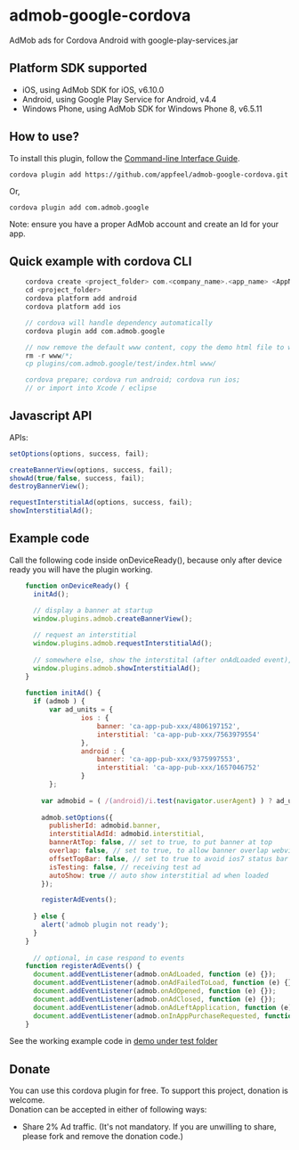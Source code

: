 admob-google-cordova
====================

AdMob ads for Cordova Android with google-play-services.jar

## Platform SDK supported ##

* iOS, using AdMob SDK for iOS, v6.10.0
* Android, using Google Play Service for Android, v4.4
* Windows Phone, using AdMob SDK for Windows Phone 8, v6.5.11

## How to use? ##
To install this plugin, follow the [Command-line Interface Guide](http://cordova.apache.org/docs/en/edge/guide_cli_index.md.html#The%20Command-line%20Interface).

    cordova plugin add https://github.com/appfeel/admob-google-cordova.git
    
Or,

    cordova plugin add com.admob.google

Note: ensure you have a proper AdMob account and create an Id for your app.

## Quick example with cordova CLI ##
```c
    cordova create <project_folder> com.<company_name>.<app_name> <AppName>
    cd <project_folder>
    cordova platform add android
    cordova platform add ios

    // cordova will handle dependency automatically
    cordova plugin add com.admob.google

    // now remove the default www content, copy the demo html file to www
    rm -r www/*;
    cp plugins/com.admob.google/test/index.html www/

    cordova prepare; cordova run android; cordova run ios;
    // or import into Xcode / eclipse
```

## Javascript API ##

APIs:
```javascript
setOptions(options, success, fail);

createBannerView(options, success, fail);
showAd(true/false, success, fail); 
destroyBannerView();

requestInterstitialAd(options, success, fail);
showInterstitialAd();
```

## Example code ##
Call the following code inside onDeviceReady(), because only after device ready you will have the plugin working.
```javascript
    function onDeviceReady() {
      initAd();

      // display a banner at startup
      window.plugins.admob.createBannerView();
        
      // request an interstitial
      window.plugins.admob.requestInterstitialAd();
        
      // somewhere else, show the interstital (after onAdLoaded event), not needed if set autoShow = true
      window.plugins.admob.showInterstitialAd();
    }
    
    function initAd() {
      if (admob ) {
    	  var ad_units = {
				  ios : {
					  banner: 'ca-app-pub-xxx/4806197152',
					  interstitial: 'ca-app-pub-xxx/7563979554'
				  },
				  android : {
					  banner: 'ca-app-pub-xxx/9375997553',
					  interstitial: 'ca-app-pub-xxx/1657046752'
				  }
    	  };
    	  
        var admobid = ( /(android)/i.test(navigator.userAgent) ) ? ad_units.android : ad_units.ios;
            
        admob.setOptions({
          publisherId: admobid.banner,
          interstitialAdId: admobid.interstitial,
          bannerAtTop: false, // set to true, to put banner at top
          overlap: false, // set to true, to allow banner overlap webview
          offsetTopBar: false, // set to true to avoid ios7 status bar overlap
          isTesting: false, // receiving test ad
          autoShow: true // auto show interstitial ad when loaded
        });

        registerAdEvents();
            
      } else {
        alert('admob plugin not ready');
      }
    }
	  
	  // optional, in case respond to events
    function registerAdEvents() {
      document.addEventListener(admob.onAdLoaded, function (e) {});
      document.addEventListener(admob.onAdFailedToLoad, function (e) {});
      document.addEventListener(admob.onAdOpened, function (e) {});
      document.addEventListener(admob.onAdClosed, function (e) {});
      document.addEventListener(admob.onAdLeftApplication, function (e) {});
      document.addEventListener(admob.onInAppPurchaseRequested, function (e) { });
    }
```

See the working example code in [demo under test folder](test/index.html)

## Donate ##
You can use this cordova plugin for free. To support this project, donation is welcome.  
Donation can be accepted in either of following ways:
* Share 2% Ad traffic. (It's not mandatory. If you are unwilling to share, please fork and remove the donation code.)
